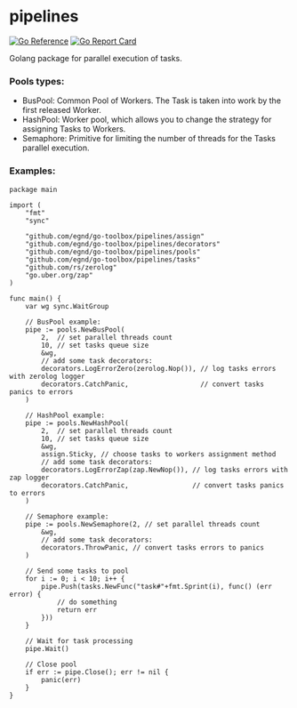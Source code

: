 # pipelines

[![Go Reference](https://pkg.go.dev/badge/github.com/egnd/go-toolbox/pipelines.svg)](https://pkg.go.dev/github.com/egnd/go-toolbox/pipelines)
[![Go Report Card](https://goreportcard.com/badge/github.com/egnd/go-toolbox/pipelines)](https://goreportcard.com/report/github.com/egnd/go-toolbox/pipelines)


Golang package for parallel execution of tasks.

### Pools types:
* BusPool: Common Pool of Workers. The Task is taken into work by the first released Worker.
* HashPool: Worker pool, which allows you to change the strategy for assigning Tasks to Workers.
* Semaphore: Primitive for limiting the number of threads for the Tasks parallel execution.

### Examples:
```golang
package main

import (
	"fmt"
	"sync"

	"github.com/egnd/go-toolbox/pipelines/assign"
	"github.com/egnd/go-toolbox/pipelines/decorators"
	"github.com/egnd/go-toolbox/pipelines/pools"
	"github.com/egnd/go-toolbox/pipelines/tasks"
	"github.com/rs/zerolog"
	"go.uber.org/zap"
)

func main() {
	var wg sync.WaitGroup

	// BusPool example:
	pipe := pools.NewBusPool(
		2,  // set parallel threads count
		10, // set tasks queue size
		&wg,
		// add some task decorators:
		decorators.LogErrorZero(zerolog.Nop()), // log tasks errors with zerolog logger
		decorators.CatchPanic,                  // convert tasks panics to errors
	)

	// HashPool example:
	pipe := pools.NewHashPool(
		2,  // set parallel threads count
		10, // set tasks queue size
		&wg,
		assign.Sticky, // choose tasks to workers assignment method
		// add some task decorators:
		decorators.LogErrorZap(zap.NewNop()), // log tasks errors with zap logger
		decorators.CatchPanic,                // convert tasks panics to errors
	)

	// Semaphore example:
	pipe := pools.NewSemaphore(2, // set parallel threads count
		&wg,
		// add some task decorators:
		decorators.ThrowPanic, // convert tasks errors to panics
	)

	// Send some tasks to pool
	for i := 0; i < 10; i++ {
		pipe.Push(tasks.NewFunc("task#"+fmt.Sprint(i), func() (err error) {
			// do something
			return err
		}))
	}

	// Wait for task processing
	pipe.Wait()

	// Close pool
	if err := pipe.Close(); err != nil {
		panic(err)
	}
}
```

